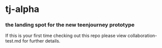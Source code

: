 tj-alpha
========

### the landing spot for the new teenjourney prototype

If this is your first time checking out this repo please view collaboration-test.md for further details.


